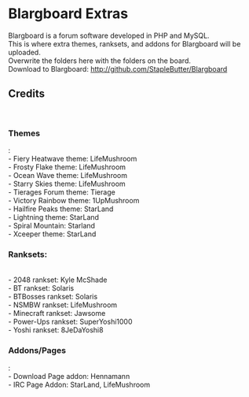 Blargboard Extras
===================
Blargboard is a forum software developed in PHP and MySQL.<br>
This is where extra themes, ranksets, and addons for Blargboard will be uploaded.<br>
Overwrite the folders here with the folders on the board.<br>
Download to Blargboard: http://github.com/StapleButter/Blargboard
<h2>Credits</h2><br>
<h3>Themes</h3>:<br>
- Fiery Heatwave theme: LifeMushroom<br>
- Frosty Flake theme: LifeMushroom<br>
- Ocean Wave theme: LifeMushroom<br>
- Starry Skies theme: LifeMushroom<br>
- Tierages Forum theme: Tierage<br>
- Victory Rainbow theme: 1UpMushroom<br>
- Hailfire Peaks theme: StarLand<br>
- Lightning theme: StarLand<br>
- Spiral Mountain: Starland<br>
- Xceeper theme: StarLand<br>
<h3>Ranksets:</h3><br>
- 2048 rankset: Kyle McShade<br>
- BT rankset: Solaris<br>
- BTBosses rankset: Solaris<br>
- NSMBW rankset: LifeMushroom<br>
- Minecraft rankset: Jawsome<br>
- Power-Ups rankset: SuperYoshi1000<br>
- Yoshi rankset: 8JeDaYoshi8<br>
<h3>Addons/Pages</h3>:<br>
- Download Page addon: Hennamann<br>
- IRC Page Addon: StarLand, LifeMushroom
